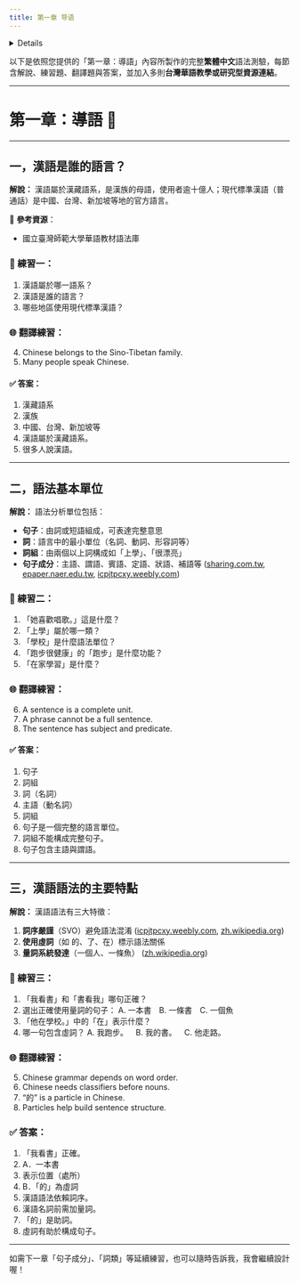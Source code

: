 ```yaml
---
title: 第一章 导语
---
```


<details>

```md

# 第一章 导语

## (1) ภาษาจีนเป็นภาษาของชนชาติ

## (2)

### （一）句子

### （二）句子成分

### （三）词

### （四）词组

## (3) 汉语语法的主要特点

### （一）การลำดับคำ

### （二）การใช้คำไวยากรณ์

### （三）การใช้คำลักษณะนาม

```
</details>

以下是依照您提供的「第一章：導語」內容所製作的完整**繁體中文**語法測驗，每節含解說、練習題、翻譯題與答案，並加入多則**台灣華語教學或研究型資源連結**。

---

# 第一章：導語 🧠

---

## 一，漢語是誰的語言？

**解說：**
漢語屬於漢藏語系，是漢族的母語，使用者逾十億人；現代標準漢語（普通話）是中國、台灣、新加坡等地的官方語言。

📘 **參考資源**：

* 國立臺灣師範大學華語教材語法庫

### 📝 練習一：

1. 漢語屬於哪一語系？
2. 漢語是誰的語言？
3. 哪些地區使用現代標準漢語？

### 🌐 翻譯練習：

4. Chinese belongs to the Sino-Tibetan family.
5. Many people speak Chinese.

#### ✅ 答案：

1. 漢藏語系
2. 漢族
3. 中國、台灣、新加坡等
4. 漢語屬於漢藏語系。
5. 很多人說漢語。

---

## 二，語法基本單位

**解說：**
語法分析單位包括：

* **句子**：由詞或短語組成，可表達完整意思
* **詞**：語言中的最小單位（名詞、動詞、形容詞等）
* **詞組**：由兩個以上詞構成如「上學」、「很漂亮」
* **句子成分**：主語、謂語、賓語、定語、狀語、補語等 ([sharing.com.tw][1], [epaper.naer.edu.tw][2], [icpjtpcxy.weebly.com][3])

### 📝 練習二：

1. 「她喜歡唱歌。」這是什麼？
2. 「上學」屬於哪一類？
3. 「學校」是什麼語法單位？
4. 「跑步很健康」的「跑步」是什麼功能？
5. 「在家學習」是什麼？

### 🌐 翻譯練習：

6. A sentence is a complete unit.
7. A phrase cannot be a full sentence.
8. The sentence has subject and predicate.

#### ✅ 答案：

1. 句子
2. 詞組
3. 詞（名詞）
4. 主語（動名詞）
5. 詞組
6. 句子是一個完整的語言單位。
7. 詞組不能構成完整句子。
8. 句子包含主語與謂語。

---

## 三，漢語語法的主要特點

**解說：**
漢語語法有三大特徵：

1. **詞序嚴謹**（SVO）避免語法混淆 ([icpjtpcxy.weebly.com][3], [zh.wikipedia.org][4])
2. **使用虛詞**（如 的、了、在）標示語法關係
3. **量詞系統發達**（一個人、一條魚） ([zh.wikipedia.org][5])

### 📝 練習三：

1. 「我看書」和「書看我」哪句正確？
2. 選出正確使用量詞的句子：
   A. 一本書 B. 一條書 C. 一個魚
3. 「他在學校。」中的「在」表示什麼？
4. 哪一句包含虛詞？
   A. 我跑步。 B. 我的書。 C. 他走路。

### 🌐 翻譯練習：

5. Chinese grammar depends on word order.
6. Chinese needs classifiers before nouns.
7. “的” is a particle in Chinese.
8. Particles help build sentence structure.

### ✅ 答案：

1. 「我看書」正確。
2. A．一本書
3. 表示位置（處所）
4. B．「的」為虛詞
5. 漢語語法依賴詞序。
6. 漢語名詞前需加量詞。
7. 「的」是助詞。
8. 虛詞有助於構成句子。

---

如需下一章「句子成分」、「詞類」等延續練習，也可以隨時告訴我，我會繼續設計喔！

[1]: https://www.sharing.com.tw/pdf/8AD42/%E8%A9%A6%E8%AE%80.pdf?utm_source=chatgpt.com "[PDF] 句子的成分 - 新學林出版"
[2]: https://epaper.naer.edu.tw/edm?content_no=3914&edm_no=227&grp_no=1&utm_source=chatgpt.com "第227期- 華語基本句型是什麼？國小國語課本中的單句"
[3]: https://icpjtpcxy.weebly.com/uploads/9/2/0/1/92010504/1.%E5%B0%8F%E5%BF%83%EF%BC%8C%E5%88%A5%E8%B8%A9%E5%88%B0%E6%88%91%E5%8C%97%E6%96%B9%E7%9A%84%E8%85%B3%EF%BC%81%E2%94%80%E5%BE%9E%E8%AA%9E%E8%A8%80%E6%80%9D%E7%B6%AD%E8%AB%87%E6%BC%A2%E8%AA%9E%E8%AA%9E%E6%B3%95%E7%9A%84%E7%89%B9%E8%89%B2%E7%B2%BE%E7%B0%A1%E7%89%881.pdf?utm_source=chatgpt.com "[PDF] 小心,別踩到我北方的腳! - ICP語文語法教材教法計畫網站"
[4]: https://zh.wikipedia.org/wiki/%E6%B1%89%E8%AF%AD%E8%AF%AD%E6%B3%95?utm_source=chatgpt.com "汉语语法"
[5]: https://zh.wikipedia.org/zh-hant/%E6%B1%89%E8%AF%AD%E9%87%8F%E8%AF%8D?utm_source=chatgpt.com "漢語量詞- 維基百科，自由的百科全書"

